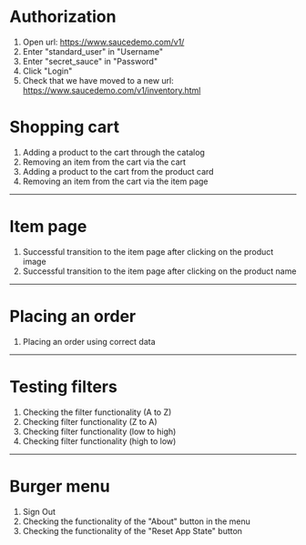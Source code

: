 # Authorization

1. Open url: <https://www.saucedemo.com/v1/>
2. Enter "standard_user" in "Username"
3. Enter "secret_sauce" in "Password"
4. Click "Login"
5. Check that we have moved to a new url: <https://www.saucedemo.com/v1/inventory.html>

# Shopping cart

1. Adding a product to the cart through the catalog
2. Removing an item from the cart via the cart
3. Adding a product to the cart from the product card
4. Removing an item from the cart via the item page
-------------------------------------------------------------------------------
# Item page

1. Successful transition to the item page after clicking on the product image
2. Successful transition to the item page after clicking on the product name
-------------------------------------------------------------------------------
# Placing an order

1. Placing an order using correct data
-------------------------------------------------------------------------------
# Testing filters

1. Checking the filter functionality (A to Z)
2. Checking filter functionality (Z to A)
3. Checking filter functionality (low to high)
4. Checking filter functionality (high to low)
-------------------------------------------------------------------------------
# Burger menu

1. Sign Out
2. Checking the functionality of the "About" button in the menu
3. Checking the functionality of the "Reset App State" button